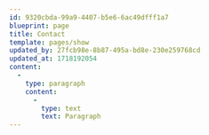 ```yaml
---
id: 9320cbda-99a9-4407-b5e6-6ac49dfff1a7
blueprint: page
title: Contact
template: pages/show
updated_by: 27fcb98e-8b87-495a-bd8e-230e259768cd
updated_at: 1718192054
content:
  -
    type: paragraph
    content:
      -
        type: text
        text: Paragraph
---
```

